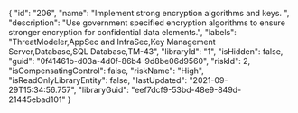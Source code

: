 {
  "id": "206",
  "name": "Implement strong encryption algorithms and keys. ",
  "description": "Use government specified encryption algorithms to ensure stronger encryption for confidential data elements.",
  "labels": "ThreatModeler,AppSec and InfraSec,Key Management Server,Database,SQL Database,TM-43",
  "libraryId": "1",
  "isHidden": false,
  "guid": "0f41461b-d03a-4d0f-86b4-9d8be06d9560",
  "riskId": 2,
  "isCompensatingControl": false,
  "riskName": "High",
  "isReadOnlyLibraryEntity": false,
  "lastUpdated": "2021-09-29T15:34:56.757",
  "libraryGuid": "eef7dcf9-53bd-48e9-849d-21445ebad101"
}